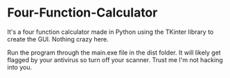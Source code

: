 # Four-Function-Calculator
It's a four function calculator made in Python using the TKinter library to create the GUI. Nothing crazy here.

Run the program through the main.exe file in the dist folder. It will likely get flagged by your antivirus so turn off your scanner. Trust me I'm not hacking into you. 
